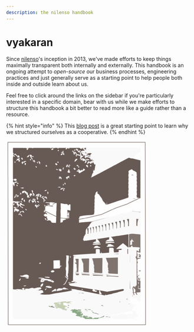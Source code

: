 ```yaml
---
description: the nilenso handbook
---
```


# vyakaran

Since [nilenso](https://nilenso.com)'s inception in 2013, we've made efforts to keep things maximally transparent both internally and externally. This handbook is an ongoing attempt to _open-source_ our business processes, engineering practices and just generally serve as a starting point to help people both inside and outside learn about us.

Feel free to click around the links on the sidebar if you're particularly interested in a specific domain, bear with us while we make efforts to structure this handbook a bit better to read more like a guide rather than a resource.

{% hint style="info" %}
This [blog post](https://blog.nilenso.com/blog/2014/11/19/huh-a-software-cooperative) is a great starting point to learn why we structured ourselves as a cooperative.
{% endhint %}

![nilenso – since 2013](.gitbook/assets/nilenso-silhouette-2.png)

